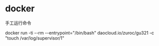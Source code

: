 # docker

手工运行命令

docker run -ti --rm --entrypoint="/bin/bash" daocloud.io/zuroc/gu321 -c "touch /var/log/supervisor/1"



